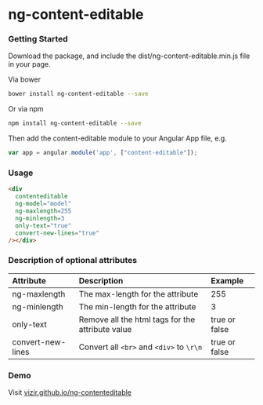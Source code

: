 # ng-content-editable

### Getting Started
Download the package, and include the dist/ng-content-editable.min.js file in your page.

Via bower

```bash
bower install ng-content-editable --save
```

Or via npm

```bash
npm install ng-content-editable --save
```

Then add the content-editable module to your Angular App file, e.g.

```js
var app = angular.module('app', ["content-editable"]);
```

### Usage

```html
<div
  contenteditable
  ng-model="model"
  ng-maxlength=255
  ng-minlength=3
  only-text="true"
  convert-new-lines="true"
/></div>
```

### Description of optional attributes
| Attribute | Description| Example  |
| :------------- |:-------------|  :-----|
| ng-maxlength | The max-length for the attribute | 255|
| ng-minlength | The min-length for the attribute | 3|
| only-text | Remove all the html tags for the attribute value | true or false|
| convert-new-lines | Convert all `<br>` and `<div>` to `\r\n` | true or false|


### Demo

Visit [vizir.github.io/ng-contenteditable](http://vizir.github.io/ng-contenteditable/)
